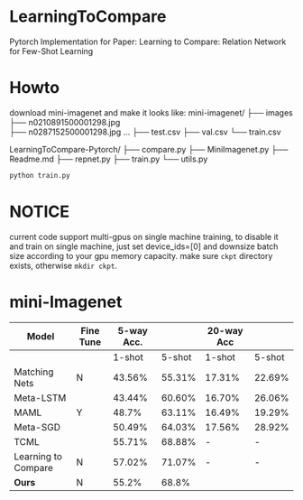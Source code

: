 # LearningToCompare
Pytorch Implementation for Paper: Learning to Compare: Relation Network for Few-Shot Learning

# Howto
download mini-imagenet and make it looks like:
mini-imagenet/
	├── images
			├── n0210891500001298.jpg  
			├── n0287152500001298.jpg 
			...
	├── test.csv
	├── val.csv
	└── train.csv

LearningToCompare-Pytorch/
	├── compare.py
	├── MiniImagenet.py
	├── Readme.md
	├── repnet.py
	├── train.py
	└── utils.py



```python
python train.py
```

# NOTICE
current code support multi-gpus on single machine training, to disable it and train on single machine, 
just set device_ids=[0] and downsize batch size according to your gpu memory capacity.
make sure `ckpt` directory exists, otherwise `mkdir ckpt`.


# mini-Imagenet

| Model                               | Fine Tune | 5-way Acc. |        | 20-way Acc |        |
|-------------------------------------|-----------|------------|--------|------------|--------|
|                                     |           | 1-shot     | 5-shot | 1-shot     | 5-shot |
| Matching Nets                       | N         | 43.56%     | 55.31% | 17.31%     | 22.69% |
| Meta-LSTM                           |           | 43.44%     | 60.60% | 16.70%     | 26.06% |
| MAML                                | Y         | 48.7%      | 63.11% | 16.49%     | 19.29% |
| Meta-SGD                            |           | 50.49%     | 64.03% | 17.56%     | 28.92% |
| TCML                                |           | 55.71%     | 68.88% | -          | -      |
| Learning to Compare            | N         | 57.02%     | 71.07% | -          | -      |
| **Ours**				      | N         |  55.2%     |    68.8%      |          |        | 

